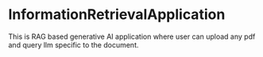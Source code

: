 # InformationRetrievalApplication
This is RAG based generative AI application where user can upload any pdf and query llm specific to the document.

